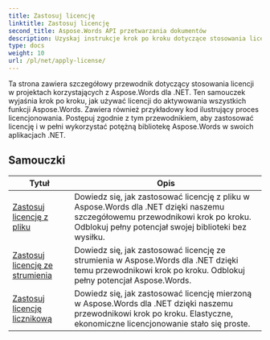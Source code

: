 ```yaml
---
title: Zastosuj licencję
linktitle: Zastosuj licencję
second_title: Aspose.Words API przetwarzania dokumentów
description: Uzyskaj instrukcje krok po kroku dotyczące stosowania licencji Aspose.Words w projektach .NET. Postępuj zgodnie z instrukcjami, aby włączyć pełną funkcjonalność biblioteki Aspose.Words.
type: docs
weight: 10
url: /pl/net/apply-license/
---
```


Ta strona zawiera szczegółowy przewodnik dotyczący stosowania licencji w projektach korzystających z Aspose.Words dla .NET. Ten samouczek wyjaśnia krok po kroku, jak używać licencji do aktywowania wszystkich funkcji Aspose.Words. Zawiera również przykładowy kod ilustrujący proces licencjonowania. Postępuj zgodnie z tym przewodnikiem, aby zastosować licencję i w pełni wykorzystać potężną bibliotekę Aspose.Words w swoich aplikacjach .NET.

 ## Samouczki
| Tytuł | Opis |
| --- | --- |
| [Zastosuj licencję z pliku](./apply-license-from-file/) | Dowiedz się, jak zastosować licencję z pliku w Aspose.Words dla .NET dzięki naszemu szczegółowemu przewodnikowi krok po kroku. Odblokuj pełny potencjał swojej biblioteki bez wysiłku. |
| [Zastosuj licencję ze strumienia](./apply-license-from-stream/) | Dowiedz się, jak zastosować licencję ze strumienia w Aspose.Words dla .NET dzięki temu przewodnikowi krok po kroku. Odblokuj pełny potencjał Aspose.Words. |
| [Zastosuj licencję licznikową](./apply-metered-license/) | Dowiedz się, jak zastosować licencję mierzoną w Aspose.Words dla .NET dzięki naszemu przewodnikowi krok po kroku. Elastyczne, ekonomiczne licencjonowanie stało się proste. |
